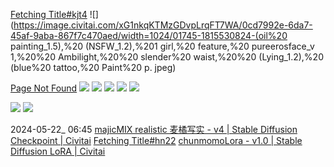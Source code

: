 [Fetching Title#kjt4](https://civitai.com/images/1306068) 
![](https://image.civitai.com/xG1nkqKTMzGDvpLrqFT7WA/0cd7992e-6da7-45af-9aba-867f7c470aed/width=1024/01745-1815530824-(oil%20 painting_1.5),%20 (NSFW_1.2),%201 girl,%20 feature,%20 pureerosface_v 1,%20%20 Ambilight,%20%20 slender%20 waist,%20%20 (Lying_1.2),%20 (blue%20 tattoo,%20 Paint%20 p. jpeg)

[Page Not Found](https://civitai.com/posts/2852345)
![](https://image.civitai.com/xG1nkqKTMzGDvpLrqFT7WA/77220182-3cda-4753-9b24-5e7ae0303de4/width=1556/ComfyUI_temp_lkmqv_00001_.jpeg)
![](https://image.civitai.com/xG1nkqKTMzGDvpLrqFT7WA/25151593-8f3b-4385-adb4-8c84ff53d0de/width=1556/ComfyUI_temp_lkmqv_00002_.jpeg)
![](https://image.civitai.com/xG1nkqKTMzGDvpLrqFT7WA/767c8705-c6ad-4cf9-b52d-b0d8763051be/width=1556/ComfyUI_temp_lkmqv_00003_.jpeg)
![](https://image.civitai.com/xG1nkqKTMzGDvpLrqFT7WA/e0bb4b3a-60b6-4388-9e9e-9faf2b1da459/width=1556/ComfyUI_temp_mpket_00003_.jpeg)
![](https://image.civitai.com/xG1nkqKTMzGDvpLrqFT7WA/a7b65e7a-b854-40e3-b4e2-c392c37659de/width=1556/ComfyUI_temp_mpket_00005_.jpeg)

![](https://image.civitai.com/xG1nkqKTMzGDvpLrqFT7WA/8fdc1cf6-e172-43e3-9012-91689395d80d/width=1556/ComfyUI_temp_mpket_00008_.jpeg)
![](https://image.civitai.com/xG1nkqKTMzGDvpLrqFT7WA/6b1681a0-f9f9-42f5-babe-561de5aa233c/width=2049/ComfyUI_temp_sxnif_00001_.jpeg)

2024-05-22_ 06:45
[majicMIX realistic 麦橘写实 - v4 | Stable Diffusion Checkpoint | Civitai](https://civitai.com/models/43331/majicmix-realistic?modelVersionId=55911)
[Fetching Title#hn22](https://civitai.com/models/88207)
[chunmomoLora - v1.0 | Stable Diffusion LoRA | Civitai](https://civitai.com/models/43305?modelVersionId=47941)
